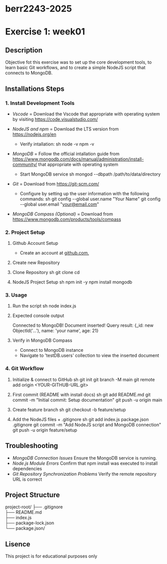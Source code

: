 ﻿# berr2243-2025
# Exercise 1: week01

## Description
Objective fot this exercise was to set up the core development tools, to learn basic Git workflows, and to create a simple NodeJS script that connects to MongoDB.

## Installations Steps

### 1. Install Development Tools
- *Vscode* = Download the Vscode that appropriate with operating system by visiting https://code.visualstudio.com/ 
- *NodeJS and npm* = Download the LTS version from https://nodejs.org/en 
    - Verify intallation:
    sh
    node -v
    npm -v
    
- *MongoDB* = Follow the official intallation guide from https://www.mongodb.com/docs/manual/administration/install-community/ that appropriate with operating system 
    - Start MongoDB service
    sh
    mongod --dbpath /path/to/data/directory
    
- *Git* = Download from https://git-scm.com/
    - Configure by setting up the user information with the following commands:
    sh
    git config --global user.name "Your Name"
    git config --global user.email "your@email.com"
    
- *MongoDB Compass (Optional)* = Download from https://www.mongodb.com/products/tools/compass


### 2. Project Setup 
1. Github Account Setup
    - Create an account at [github.com.](https://education.github.com/pack)
2. Create new Repository
3. Clone Repository
    sh
    git clone <your-github-repository-link>
    cd <repository-name>
    
4. NodeJS Project Setup
    sh
    npm init -y
    npm install mongodb
    

### 3. Usage
1. Run the script
    sh
    node index.js
    
2. Expected console output
    
    Connected to MongoDB!
    Document inserted!
    Query result: {_id: new ObjectId('...'), name: 'your name', age: 21}
    
3. Verify in MongoDB Compass    
    - Connect to MongoDB instance
    - Navigate to 'testDB.users' collection to view the inserted document

### 4. Git Workflow
1. Initialize & connect to GitHub
    sh
    git init
    git branch -M main
    git remote add origin <YOUR-GITHUB-URL.git>
    

2. First commit (README with install docs)
    sh
    git add README.md
    git commit -m "Initial commit: Setup documentation"
    git push -u origin main
    

3. Create feature branch
    sh
    git checkout -b feature/setup
    

4. Add the NodeJS files + .gitignore
    sh
    git add index.js package.json .gitignore
    git commit -m "Add NodeJS script and MongoDB connection"
    git push -u origin feature/setup
    

## Troubleshooting
- *MongoDB Connection Issues* Ensure the MongoDB service is running.
- *Node.js Module Errors* Confirm that npm install was executed to install dependencies
- *Git Repository Synchronization Problems* Verify the remote repository URL is correct 

## Project Structure

project-root/
├── .gitignore         
├── README.md          
├── index.js           
├── package-lock.json      
└── package.json/ 


## Lisence 
This project is for educational purposes only
